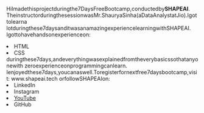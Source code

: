 
HiImadethisprojectduringthe7DaysFreeBootcamp,conductedby<b>SHAPEAI</b>.
TheinstructorduringthesessionwasMr.ShauryaSinha(aDataAnalystatJio).Igottolearna
lotduringthese7daysanditwasanamazingexperiencelearningwithSHAPEAI.
<br>Igottohavehandsonexperienceon:
<li>HTML
<li>CSS
<br>duringthese7days,andeverythingwasexplainedfromtheverybasicssothatanyonewith
zeroexperienceonprogrammingcanlearn.
Ienjoyedthese7days,youcanaswell.Toregisterfornextfree7daysbootcamp,visit:
www.shapeai.tech
orfollowSHAPEAIon:
<li><ahref="https://in.linkedin.com/company/shapeai">LinkedIn</a>
<li><ahref="https://www.instagram.com/shape.ai/?hl=en">Instagram</a>
<li><a
href="https://www.youtube.com/channel/UCTUvDLTW9meuDXWcbmISPdA">YouTube</a>
<li><ahref="https://github.com/shapeai">GitHub</a>
